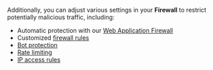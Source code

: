 Additionally, you can adjust various settings in your **Firewall** to restrict potentially malicious traffic, including:
- Automatic protection with our [Web Application Firewall](https://developers.cloudflare.com/waf/)
- Customized [firewall rules](https://developers.cloudflare.com/firewall/cf-firewall-rules)
- [Bot protection](https://developers.cloudflare.com/bots/about)
- [Rate limiting](https://support.cloudflare.com/hc/articles/115001635128)
- [IP access rules](https://support.cloudflare.com/hc/articles/217074967)